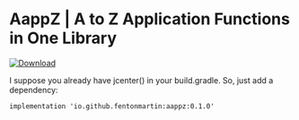 # AappZ | A to Z Application Functions in One Library

 [ ![Download](https://api.bintray.com/packages/fentonmartin/maven/AappZ/images/download.svg) ](https://bintray.com/fentonmartin/maven/AappZ/_latestVersion)

I suppose you already have jcenter() in your build.gradle. So, just add a dependency:

```
implementation 'io.github.fentonmartin:aappz:0.1.0'
```
